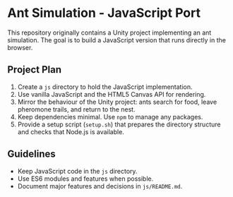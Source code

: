 # Ant Simulation - JavaScript Port

This repository originally contains a Unity project implementing an ant simulation. The goal is to build a JavaScript version that runs directly in the browser.

## Project Plan

1. Create a `js` directory to hold the JavaScript implementation.
2. Use vanilla JavaScript and the HTML5 Canvas API for rendering.
3. Mirror the behaviour of the Unity project: ants search for food, leave pheromone trails, and return to the nest.
4. Keep dependencies minimal. Use `npm` to manage any packages.
5. Provide a setup script (`setup.sh`) that prepares the directory structure and checks that Node.js is available.

## Guidelines

- Keep JavaScript code in the `js` directory.
- Use ES6 modules and features when possible.
- Document major features and decisions in `js/README.md`.

